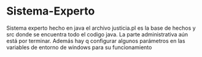 Sistema-Experto
===============

Sistema experto hecho en java el archivo justicia.pl es la base de hechos y src donde se encuentra todo el codigo java. La parte administrativa aún está por terminar. Además hay q configurar algunos parámetros en las variables de entorno de windows para su funcionamiento 